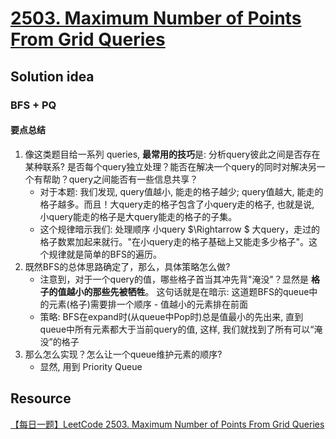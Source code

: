 # [2503. Maximum Number of Points From Grid Queries](https://leetcode.com/problems/maximum-number-of-points-from-grid-queries/)

## Solution idea

### BFS + PQ

#### 要点总结
1. 像这类题目给一系列 queries, **最常用的技巧**是: 分析query彼此之间是否存在某种联系? 是否每个query独立处理？能否在解决一个query的同时对解决另一个有帮助？query之间能否有一些信息共享？
    * 对于本题: 我们发现, query值越小, 能走的格子越少; query值越大, 能走的格子越多。而且！大query走的格子包含了小query走的格子, 也就是说, 小query能走的格子是大query能走的格子的子集。
    * 这个规律暗示我们: 处理顺序 小query $\Rightarrow $ 大query，走过的格子数累加起来就行。"在小query走的格子基础上又能走多少格子"。这个规律就是简单的BFS的遍历。
2. 既然BFS的总体思路确定了，那么，具体策略怎么做?
    * 注意到，对于一个query的值，哪些格子首当其冲先背"淹没"？显然是 **格子的值越小的那些先被牺牲**。 这句话就是在暗示: 这道题BFS的queue中的元素(格子)需要排一个顺序 - 值越小的元素排在前面
    * 策略: BFS在expand时(从queue中Pop时)总是值最小的先出来, 直到queue中所有元素都大于当前query的值, 这样, 我们就找到了所有可以“淹没”的格子
3. 那么怎么实现？怎么让一个queue维护元素的顺序?
    * 显然, 用到 Priority Queue


## Resource
[【每日一题】LeetCode 2503. Maximum Number of Points From Grid Queries](https://www.youtube.com/watch?v=G7Gg9w5_KWk&t=5s&ab_channel=HuifengGuan)